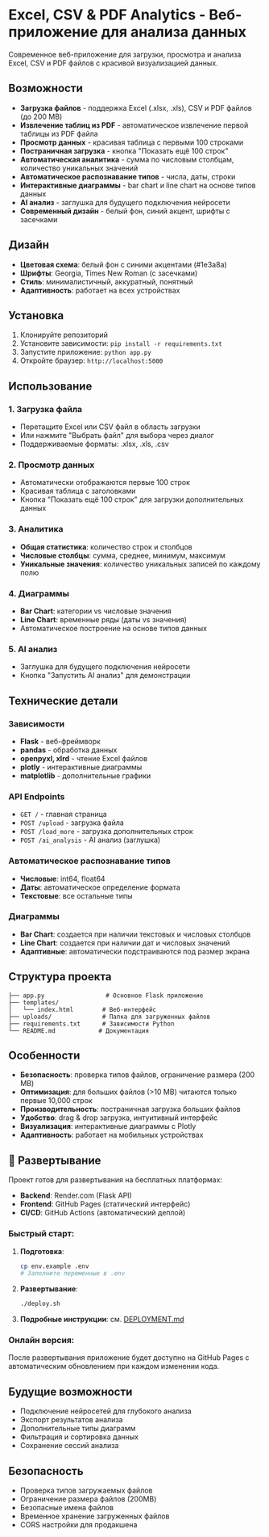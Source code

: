 # Excel, CSV & PDF Analytics - Веб-приложение для анализа данных

Современное веб-приложение для загрузки, просмотра и анализа Excel, CSV и PDF файлов с красивой визуализацией данных.

## Возможности

- **Загрузка файлов** - поддержка Excel (.xlsx, .xls), CSV и PDF файлов (до 200 MB)
- **Извлечение таблиц из PDF** - автоматическое извлечение первой таблицы из PDF файла
- **Просмотр данных** - красивая таблица с первыми 100 строками
- **Постраничная загрузка** - кнопка "Показать ещё 100 строк"
- **Автоматическая аналитика** - сумма по числовым столбцам, количество уникальных значений
- **Автоматическое распознавание типов** - числа, даты, строки
- **Интерактивные диаграммы** - bar chart и line chart на основе типов данных
- **AI анализ** - заглушка для будущего подключения нейросети
- **Современный дизайн** - белый фон, синий акцент, шрифты с засечками

## Дизайн

- **Цветовая схема**: белый фон с синими акцентами (#1e3a8a)
- **Шрифты**: Georgia, Times New Roman (с засечками)
- **Стиль**: минималистичный, аккуратный, понятный
- **Адаптивность**: работает на всех устройствах

## Установка

1. Клонируйте репозиторий
2. Установите зависимости: `pip install -r requirements.txt`
3. Запустите приложение: `python app.py`
4. Откройте браузер: `http://localhost:5000`

## Использование

### 1. Загрузка файла
- Перетащите Excel или CSV файл в область загрузки
- Или нажмите "Выбрать файл" для выбора через диалог
- Поддерживаемые форматы: .xlsx, .xls, .csv

### 2. Просмотр данных
- Автоматически отображаются первые 100 строк
- Красивая таблица с заголовками
- Кнопка "Показать ещё 100 строк" для загрузки дополнительных данных

### 3. Аналитика
- **Общая статистика**: количество строк и столбцов
- **Числовые столбцы**: сумма, среднее, минимум, максимум
- **Уникальные значения**: количество уникальных записей по каждому полю

### 4. Диаграммы
- **Bar Chart**: категории vs числовые значения
- **Line Chart**: временные ряды (даты vs значения)
- Автоматическое построение на основе типов данных

### 5. AI анализ
- Заглушка для будущего подключения нейросети
- Кнопка "Запустить AI анализ" для демонстрации

## Технические детали

### Зависимости
- **Flask** - веб-фреймворк
- **pandas** - обработка данных
- **openpyxl, xlrd** - чтение Excel файлов
- **plotly** - интерактивные диаграммы
- **matplotlib** - дополнительные графики

### API Endpoints
- `GET /` - главная страница
- `POST /upload` - загрузка файла
- `POST /load_more` - загрузка дополнительных строк
- `POST /ai_analysis` - AI анализ (заглушка)

### Автоматическое распознавание типов
- **Числовые**: int64, float64
- **Даты**: автоматическое определение формата
- **Текстовые**: все остальные типы

### Диаграммы
- **Bar Chart**: создается при наличии текстовых и числовых столбцов
- **Line Chart**: создается при наличии дат и числовых значений
- **Адаптивные**: автоматически подстраиваются под размер экрана

## Структура проекта

```
├── app.py                 # Основное Flask приложение
├── templates/
│   └── index.html        # Веб-интерфейс
├── uploads/              # Папка для загруженных файлов
├── requirements.txt      # Зависимости Python
└── README.md            # Документация
```

## Особенности

- **Безопасность**: проверка типов файлов, ограничение размера (200 MB)
- **Оптимизация**: для больших файлов (>10 MB) читаются только первые 10,000 строк
- **Производительность**: постраничная загрузка больших файлов
- **Удобство**: drag & drop загрузка, интуитивный интерфейс
- **Визуализация**: интерактивные диаграммы с Plotly
- **Адаптивность**: работает на мобильных устройствах

## 🚀 Развертывание

Проект готов для развертывания на бесплатных платформах:

- **Backend**: Render.com (Flask API)
- **Frontend**: GitHub Pages (статический интерфейс)
- **CI/CD**: GitHub Actions (автоматический деплой)

### Быстрый старт:

1. **Подготовка**:
   ```bash
   cp env.example .env
   # Заполните переменные в .env
   ```

2. **Развертывание**:
   ```bash
   ./deploy.sh
   ```

3. **Подробные инструкции**: см. [DEPLOYMENT.md](DEPLOYMENT.md)

### Онлайн версия:
После развертывания приложение будет доступно на GitHub Pages с автоматическим обновлением при каждом изменении кода.

## Будущие возможности

- Подключение нейросетей для глубокого анализа
- Экспорт результатов анализа
- Дополнительные типы диаграмм
- Фильтрация и сортировка данных
- Сохранение сессий анализа

## Безопасность

- Проверка типов загружаемых файлов
- Ограничение размера файлов (200MB)
- Безопасные имена файлов
- Временное хранение загруженных файлов
- CORS настройки для продакшена
